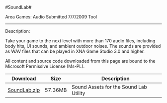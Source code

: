 #SoundLab#

Area
Games: Audio
Submitted
7/7/2009
Tool

---

Description:

Take your game to the next level with more than 170 audio files, including body hits, UI sounds, and ambient outdoor noises. The sounds are provided as WAV files that can be played in XNA Game Studio 3.0 and higher.


All content and source code downloaded from this page are bound to the Microsoft Permissive License (Ms-PL).


Download | Size | Description
---|---|---|
[SoundLab.zip](https://github.com/DDReaper/XNAGameStudio/blob/master/Samples/SoundLab.zip?raw=true) | 57.36MB | Sound Assets for the Sound Lab Utility
